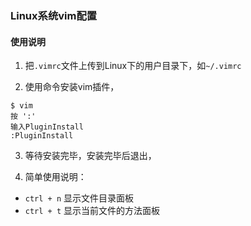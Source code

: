 ### Linux系统vim配置

#### 使用说明

1. 把`.vimrc`文件上传到Linux下的用户目录下，如`~/.vimrc`

2. 使用命令安装vim插件，

```
$ vim
按 ':'
输入PluginInstall
:PluginInstall
```
3. 等待安装完毕，安装完毕后退出，

4. 简单使用说明：

- `ctrl + n` 显示文件目录面板
- `ctrl + t` 显示当前文件的方法面板


